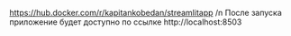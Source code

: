 https://hub.docker.com/r/kapitankobedan/streamlitapp /n
После запуска приложение будет доступно по ссылке http://localhost:8503
